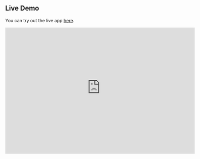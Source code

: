 ## Live Demo

You can try out the live app [here](https://example.com).

<iframe src="https://nryreddy-strmlit-mortgage-calculator-fjfmty.streamlit.app/" width="600" height="400" frameborder="0" scrolling="no"></iframe>
